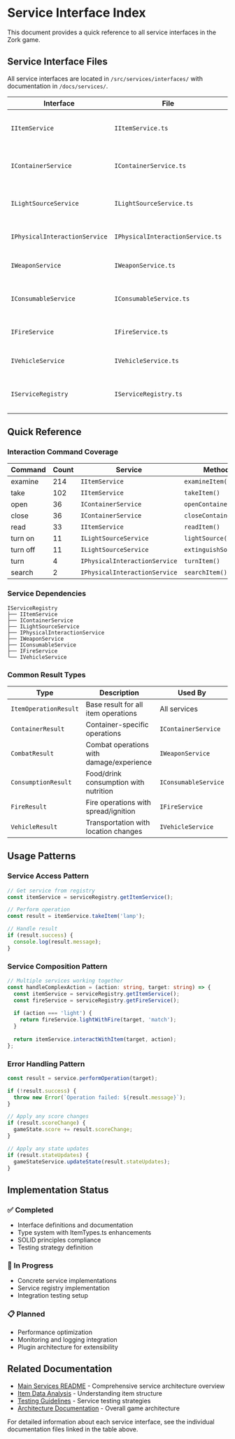 # Service Interface Index

This document provides a quick reference to all service interfaces in the Zork game.

## Service Interface Files

All service interfaces are located in `/src/services/interfaces/` with documentation in `/docs/services/`.

| Interface | File | Documentation | Responsibility |
|-----------|------|---------------|----------------|
| `IItemService` | `IItemService.ts` | [IItemService.md](./IItemService.md) | Core item operations and basic interactions |
| `IContainerService` | `IContainerService.ts` | [IContainerService.md](./IContainerService.md) | Container operations and item storage |
| `ILightSourceService` | `ILightSourceService.ts` | [ILightSourceService.md](./ILightSourceService.md) | Light source management and scene illumination |
| `IPhysicalInteractionService` | `IPhysicalInteractionService.ts` | [IPhysicalInteractionService.md](./IPhysicalInteractionService.md) | Physical manipulation of items |
| `IWeaponService` | `IWeaponService.ts` | [IWeaponService.md](./IWeaponService.md) | Combat and weapon mechanics |
| `IConsumableService` | `IConsumableService.ts` | [IConsumableService.md](./IConsumableService.md) | Food and drink consumption mechanics |
| `IFireService` | `IFireService.ts` | [IFireService.md](./IFireService.md) | Fire, burning, and ignition mechanics |
| `IVehicleService` | `IVehicleService.ts` | [IVehicleService.md](./IVehicleService.md) | Transportation and vehicle operations |
| `IServiceRegistry` | `IServiceRegistry.ts` | [IServiceRegistry.md](./IServiceRegistry.md) | Dependency injection and service lifecycle |

## Quick Reference

### Interaction Command Coverage

| Command | Count | Service | Method |
|---------|-------|---------|---------|
| examine | 214 | `IItemService` | `examineItem()` |
| take | 102 | `IItemService` | `takeItem()` |
| open | 36 | `IContainerService` | `openContainer()` |
| close | 36 | `IContainerService` | `closeContainer()` |
| read | 33 | `IItemService` | `readItem()` |
| turn on | 11 | `ILightSourceService` | `lightSource()` |
| turn off | 11 | `ILightSourceService` | `extinguishSource()` |
| turn | 4 | `IPhysicalInteractionService` | `turnItem()` |
| search | 2 | `IPhysicalInteractionService` | `searchItem()` |

### Service Dependencies

```
IServiceRegistry
├── IItemService
├── IContainerService
├── ILightSourceService
├── IPhysicalInteractionService
├── IWeaponService
├── IConsumableService
├── IFireService
└── IVehicleService
```

### Common Result Types

| Type | Description | Used By |
|------|-------------|---------|
| `ItemOperationResult` | Base result for all item operations | All services |
| `ContainerResult` | Container-specific operations | `IContainerService` |
| `CombatResult` | Combat operations with damage/experience | `IWeaponService` |
| `ConsumptionResult` | Food/drink consumption with nutrition | `IConsumableService` |
| `FireResult` | Fire operations with spread/ignition | `IFireService` |
| `VehicleResult` | Transportation with location changes | `IVehicleService` |

## Usage Patterns

### Service Access Pattern
```typescript
// Get service from registry
const itemService = serviceRegistry.getItemService();

// Perform operation
const result = itemService.takeItem('lamp');

// Handle result
if (result.success) {
  console.log(result.message);
}
```

### Service Composition Pattern
```typescript
// Multiple services working together
const handleComplexAction = (action: string, target: string) => {
  const itemService = serviceRegistry.getItemService();
  const fireService = serviceRegistry.getFireService();
  
  if (action === 'light') {
    return fireService.lightWithFire(target, 'match');
  }
  
  return itemService.interactWithItem(target, action);
};
```

### Error Handling Pattern
```typescript
const result = service.performOperation(target);

if (!result.success) {
  throw new Error(`Operation failed: ${result.message}`);
}

// Apply any score changes
if (result.scoreChange) {
  gameState.score += result.scoreChange;
}

// Apply any state updates
if (result.stateUpdates) {
  gameStateService.updateState(result.stateUpdates);
}
```

## Implementation Status

### ✅ Completed
- Interface definitions and documentation
- Type system with ItemTypes.ts enhancements
- SOLID principles compliance
- Testing strategy definition

### 🚧 In Progress
- Concrete service implementations
- Service registry implementation
- Integration testing setup

### 📋 Planned
- Performance optimization
- Monitoring and logging integration
- Plugin architecture for extensibility

## Related Documentation

- [Main Services README](./README.md) - Comprehensive service architecture overview
- [Item Data Analysis](../data/item-data-analysis.md) - Understanding item structure
- [Testing Guidelines](../testing/testing-guidelines.md) - Service testing strategies
- [Architecture Documentation](../README.md) - Overall game architecture

For detailed information about each service interface, see the individual documentation files linked in the table above.